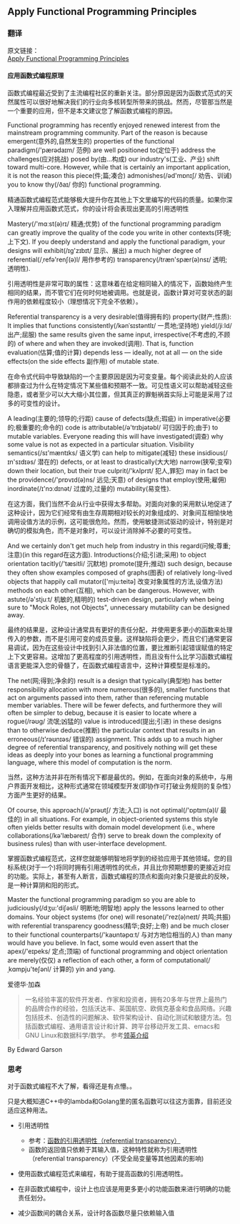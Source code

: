 ## Apply Functional Programming Principles

### 翻译

原文链接：  
[Apply Functional Programming Principles](https://97-things-every-x-should-know.gitbooks.io/97-things-every-programmer-should-know/content/en/thing_02/)

#### 应用函数式编程原理

函数式编程最近受到了主流编程社区的重新关注。部分原因是因为函数式范式的天然属性可以很好地解决我们的行业向多核转型所带来的挑战。然而，尽管那当然是一个重要的应用，但不是本文建议您了解函数式编程的原因。

Functional programming has recently enjoyed renewed interest from the mainstream programming community. Part of the reason is because emergent(意外的,自然发生的) properties of the functional paradigm(/'pærədaɪm/ 范例) are well positioned to(定位于) address the challenges(应对挑战) posed by(由...构成) our industry's(工业、产业) shift toward multi-core. However, while that is certainly an important application, it is not the reason this piece(件;篇;凑合) admonishes(/əd'mɒnɪʃ/ 劝告、训诫) you to know thy(/ðaɪ/ 你的) functional programming.


精通函数式编程范式能够极大提升你在其他上下文里编写的代码的质量。如果你深入理解并应用函数式范式，你的设计将会表现出更高的引用透明性

Mastery(/'mɑːst(ə)rɪ/ 精通;优势) of the functional programming paradigm can greatly improve the quality of the code you write in other contexts(环境;上下文). If you deeply understand and apply the functional paradigm, your designs will exhibit(/ɪg'zɪbɪt/ 显示、展出) a much higher degree of referential(/ˌrefə'renʃ(ə)l/ 用作参考的) transparency(/træn'spær(ə)nsɪ/ 透明;透明性).

引用透明性是非常可取的属性：这意味着在给定相同输入的情况下，函数始终产生相同的结果，而不管它们在何时何地被调用。也就是说，函数计算对可变状态的副作用的依赖程度较小（理想情况下完全不依赖）。

Referential transparency is a very desirable(值得拥有的) property(财产;性质): It implies that functions consistently(/kənˈsɪstəntlɪ/ 一贯地;坚持地) yield(/jiːld/ 出产;屈服) the same results given the same input, irrespective(不考虑的,不顾的) of where and when they are invoked(调用). That is, function evaluation(估算;值的计算) depends less — ideally, not at all — on the side effects(on the side effects 副作用) of mutable state.

在命令式代码中导致缺陷的一个主要原因是因为可变变量。每个阅读此处的人应该都排查过为什么在特定情况下某些值和预期不一致。可见性语义可以帮助减轻这些隐患，或者至少可以大大缩小其位置，但其真正的罪魁祸首实际上可能是采用了过多的可变性的设计。

A leading(主要的;领导的;行距) cause of defects(缺点;瑕疵) in imperative(必要的;极重要的;命令的) code is attributable(/ə'trɪbjətəbl/ 可归因于的;由于) to mutable variables. Everyone reading this will have investigated(调查) why some value is not as expected in a particular situation. Visibility semantics(/sɪ'mæntɪks/ 语义学) can help to mitigate(减轻) these insidious(/ɪn'sɪdɪəs/ 潜在的) defects, or at least to drastically(大大地) narrow(狭窄;变窄) down their location, but their true culprit(/'kʌlprɪt/ 犯人,罪犯) may in fact be the providence(/'prɒvɪd(ə)ns/ 远见;天意) of designs that employ(使用;雇佣) inordinate(/ɪ'nɔːdɪnət/ 过度的,过量的) mutability(易变性).

在这方面，我们当然不会从行业中获得太多帮助。对面向对象的采用默认地促进了这种设计，因为它们经常有由生存周期相对较长的对象组成的、对象间互相愉快地调用设值方法的示例，这可能很危险。然而，使用敏捷测试驱动的设计，特别是对确切的模拟角色，而不是对象时，可以设计消除掉不必要的可变性。

And we certainly don't get much help from industry in this regard(问候;尊重;注意)(in this regard在这方面). Introductions(介绍;引进;采用) to object orientation tacitly(/'tæsitli/ 沉默地) promote(提升;推动) such design, because they often show examples composed of graphs(图表) of relatively long-lived objects that happily call mutator(['mju:teitə] 改变对象属性的方法,设值方法) methods on each other(互相), which can be dangerous. However, with astute(/ə'stjuːt/ 机敏的,精明的) test-driven design, particularly when being sure to "Mock Roles, not Objects", unnecessary mutability can be designed away.

最终的结果是，这种设计通常具有更好的责任分配，并使用更多更小的函数来处理传入的参数，而不是引用可变的成员变量。这样缺陷将会更少，而且它们通常更容易调试，因为在这些设计中找到引入非法值的位置，要比推断引起错误赋值的特定上下文更容易。这增加了更高程度的引用透明性，而且没有什么比学习函数式编程语言更能深入您的骨髓了，在函数式编程语言中，这种计算模型是标准的。

The net(网;得到;净余的) result is a design that typically(典型地) has better responsibility allocation with more numerous(很多的), smaller functions that act on arguments passed into them, rather than referencing mutable member variables. There will be fewer defects, and furthermore they will often be simpler to debug, because it is easier to locate where a rogue(/rəʊg/ 流氓;凶猛的) value is introduced(提出;引进) in these designs than to otherwise deduce(推断) the particular context that results in an erroneous(/ɪ'rəʊnɪəs/ 错误的) assignment. This adds up to a much higher degree of referential transparency, and positively nothing will get these ideas as deeply into your bones as learning a functional programming language, where this model of computation is the norm.

当然，这种方法并非在所有情况下都是最优的。例如，在面向对象的系统中，与用户界面开发相比，这种形式通常在领域模型开发(即协作可打破业务规则的复杂性）方面产生更好的结果。

Of course, this approach(/ə'prəʊtʃ/ 方法;入口) is not optimal(/'ɒptɪm(ə)l/ 最佳的) in all situations. For example, in object-oriented systems this style often yields better results with domain model development (i.e., where collaborations(/kə'læbəreɪt/ 合作) serve to break down the complexity of business rules) than with user-interface development.

掌握函数式编程范式，这样您就能够明智地将学到的经验应用于其他领域。您的目标系统(对于一个)将同时拥有引用透明性的优点，并且比你预期想要的更接近对应的功能。实际上，甚至有人断言，函数式编程的顶点和面向对象只是彼此的反映，是一种计算阴和阳的形式。

Master the functional programming paradigm so you are able to judiciously(/dʒu:'diʃəsli/ 明断地;明智地) apply the lessons learned to other domains. Your object systems (for one) will resonate(/'rez(ə)neɪt/ 共鸣;共振) with referential transparency goodness(精华;良好;上帝) and be much closer to their functional counterparts(/'kaʊntəpɑːt/ 与对方地位相当的人) than many would have you believe. In fact, some would even assert that the apex(/'eɪpeks/ 定点;顶端) of functional programming and object orientation are merely(仅仅) a reflection of each other, a form of computational(/ˌkɑmpju'teʃənl/ 计算的) yin and yang.

爱德华·加森

>一名经验丰富的软件开发者、作家和投资者，拥有20多年与世界上最热门的品牌合作的经验，包括沃达丰、英国航空、欧佩克基金和食品网络。兴趣包括技术、创造性的问题解决、软件架构设计、自动化测试和敏捷方法。包括函数式编程、通用语言设计和计算、跨平台移动开发工具、emacs和GNU Linux和数据科学/数学。
参考[领英介绍](https://www.linkedin.com/in/egarson/)

By Edward Garson

### 思考

对于函数式编程不大了解，看得还是有点懵。。

只是大概知道C++中的lambda和Golang里的匿名函数可以往这方面靠，目前还没适应这种用法。

* 引用透明性
	- 参考：[函数的引用透明性（referential transparency）](https://blog.csdn.net/lanchunhui/article/details/52473003)
	- 函数的返回值只依赖于其输入值，这种特性就称为引用透明性（referential transparency）(不受全局变量等其他因素的影响)

* 使用函数式编程范式来编程，有助于提高函数的引用透明性。
* 在非函数式编程中，设计上也应该是用更多更小的功能函数来进行明确的功能责任划分。
* 减少函数间的耦合关系，设计时各函数尽量只依赖输入值